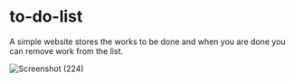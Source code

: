 # to-do-list
A simple website stores the works to be done and  when you are done you can remove work from the list.

![Screenshot (224)](https://user-images.githubusercontent.com/53457351/91651361-7fa34300-eaa9-11ea-89f1-247a55120a44.png)

